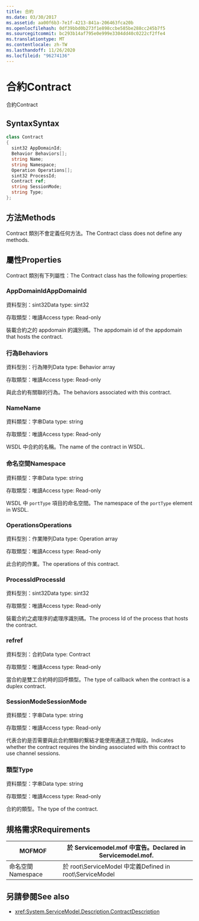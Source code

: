 ```yaml
---
title: 合約
ms.date: 03/30/2017
ms.assetid: aa00f6b3-7e1f-4213-841a-206463fca20b
ms.openlocfilehash: 0df39bbd0b273f1e898ccbe585be288cc245b7f5
ms.sourcegitcommit: bc293b14af795e0e999e3304dd40c0222cf2ffe4
ms.translationtype: MT
ms.contentlocale: zh-TW
ms.lasthandoff: 11/26/2020
ms.locfileid: "96274136"
---
```

# <a name="contract"></a><span data-ttu-id="1a74d-102">合約</span><span class="sxs-lookup"><span data-stu-id="1a74d-102">Contract</span></span>

<span data-ttu-id="1a74d-103">合約</span><span class="sxs-lookup"><span data-stu-id="1a74d-103">Contract</span></span>  
  
## <a name="syntax"></a><span data-ttu-id="1a74d-104">Syntax</span><span class="sxs-lookup"><span data-stu-id="1a74d-104">Syntax</span></span>  
  
```csharp
class Contract  
{  
  sint32 AppDomainId;  
  Behavior Behaviors[];  
  string Name;  
  string Namespace;  
  Operation Operations[];  
  sint32 ProcessId;  
  Contract ref;  
  string SessionMode;  
  string Type;  
};  
```  
  
## <a name="methods"></a><span data-ttu-id="1a74d-105">方法</span><span class="sxs-lookup"><span data-stu-id="1a74d-105">Methods</span></span>  

 <span data-ttu-id="1a74d-106">Contract 類別不會定義任何方法。</span><span class="sxs-lookup"><span data-stu-id="1a74d-106">The Contract class does not define any methods.</span></span>  
  
## <a name="properties"></a><span data-ttu-id="1a74d-107">屬性</span><span class="sxs-lookup"><span data-stu-id="1a74d-107">Properties</span></span>  

 <span data-ttu-id="1a74d-108">Contract 類別有下列屬性：</span><span class="sxs-lookup"><span data-stu-id="1a74d-108">The Contract class has the following properties:</span></span>  
  
### <a name="appdomainid"></a><span data-ttu-id="1a74d-109">AppDomainId</span><span class="sxs-lookup"><span data-stu-id="1a74d-109">AppDomainId</span></span>  

 <span data-ttu-id="1a74d-110">資料型別：sint32</span><span class="sxs-lookup"><span data-stu-id="1a74d-110">Data type: sint32</span></span>  
  
 <span data-ttu-id="1a74d-111">存取類型：唯讀</span><span class="sxs-lookup"><span data-stu-id="1a74d-111">Access type: Read-only</span></span>  
  
 <span data-ttu-id="1a74d-112">裝載合約之的 appdomain 的識別碼。</span><span class="sxs-lookup"><span data-stu-id="1a74d-112">The appdomain id of the appdomain that hosts the contract.</span></span>  
  
### <a name="behaviors"></a><span data-ttu-id="1a74d-113">行為</span><span class="sxs-lookup"><span data-stu-id="1a74d-113">Behaviors</span></span>  

 <span data-ttu-id="1a74d-114">資料型別：行為陣列</span><span class="sxs-lookup"><span data-stu-id="1a74d-114">Data type: Behavior array</span></span>  
  
 <span data-ttu-id="1a74d-115">存取類型：唯讀</span><span class="sxs-lookup"><span data-stu-id="1a74d-115">Access type: Read-only</span></span>  
  
 <span data-ttu-id="1a74d-116">與此合約有關聯的行為。</span><span class="sxs-lookup"><span data-stu-id="1a74d-116">The behaviors associated with this contract.</span></span>  
  
### <a name="name"></a><span data-ttu-id="1a74d-117">Name</span><span class="sxs-lookup"><span data-stu-id="1a74d-117">Name</span></span>  

 <span data-ttu-id="1a74d-118">資料類型：字串</span><span class="sxs-lookup"><span data-stu-id="1a74d-118">Data type: string</span></span>  
  
 <span data-ttu-id="1a74d-119">存取類型：唯讀</span><span class="sxs-lookup"><span data-stu-id="1a74d-119">Access type: Read-only</span></span>  
  
 <span data-ttu-id="1a74d-120">WSDL 中合約的名稱。</span><span class="sxs-lookup"><span data-stu-id="1a74d-120">The name of the contract in WSDL.</span></span>  
  
### <a name="namespace"></a><span data-ttu-id="1a74d-121">命名空間</span><span class="sxs-lookup"><span data-stu-id="1a74d-121">Namespace</span></span>  

 <span data-ttu-id="1a74d-122">資料類型：字串</span><span class="sxs-lookup"><span data-stu-id="1a74d-122">Data type: string</span></span>  
  
 <span data-ttu-id="1a74d-123">存取類型：唯讀</span><span class="sxs-lookup"><span data-stu-id="1a74d-123">Access type: Read-only</span></span>  
  
 <span data-ttu-id="1a74d-124">WSDL 中 `portType` 項目的命名空間。</span><span class="sxs-lookup"><span data-stu-id="1a74d-124">The namespace of the `portType` element in WSDL.</span></span>  
  
### <a name="operations"></a><span data-ttu-id="1a74d-125">Operations</span><span class="sxs-lookup"><span data-stu-id="1a74d-125">Operations</span></span>  

 <span data-ttu-id="1a74d-126">資料型別：作業陣列</span><span class="sxs-lookup"><span data-stu-id="1a74d-126">Data type: Operation array</span></span>  
  
 <span data-ttu-id="1a74d-127">存取類型：唯讀</span><span class="sxs-lookup"><span data-stu-id="1a74d-127">Access type: Read-only</span></span>  
  
 <span data-ttu-id="1a74d-128">此合約的作業。</span><span class="sxs-lookup"><span data-stu-id="1a74d-128">The operations of this contract.</span></span>  
  
### <a name="processid"></a><span data-ttu-id="1a74d-129">ProcessId</span><span class="sxs-lookup"><span data-stu-id="1a74d-129">ProcessId</span></span>  

 <span data-ttu-id="1a74d-130">資料型別：sint32</span><span class="sxs-lookup"><span data-stu-id="1a74d-130">Data type: sint32</span></span>  
  
 <span data-ttu-id="1a74d-131">存取類型：唯讀</span><span class="sxs-lookup"><span data-stu-id="1a74d-131">Access type: Read-only</span></span>  
  
 <span data-ttu-id="1a74d-132">裝載合約之處理序的處理序識別碼。</span><span class="sxs-lookup"><span data-stu-id="1a74d-132">The process Id of the process that hosts the contract.</span></span>  
  
### <a name="ref"></a><span data-ttu-id="1a74d-133">ref</span><span class="sxs-lookup"><span data-stu-id="1a74d-133">ref</span></span>  

 <span data-ttu-id="1a74d-134">資料型別：合約</span><span class="sxs-lookup"><span data-stu-id="1a74d-134">Data type: Contract</span></span>  
  
 <span data-ttu-id="1a74d-135">存取類型：唯讀</span><span class="sxs-lookup"><span data-stu-id="1a74d-135">Access type: Read-only</span></span>  
  
 <span data-ttu-id="1a74d-136">當合約是雙工合約時的回呼類型。</span><span class="sxs-lookup"><span data-stu-id="1a74d-136">The type of callback when the contract is a duplex contract.</span></span>  
  
### <a name="sessionmode"></a><span data-ttu-id="1a74d-137">SessionMode</span><span class="sxs-lookup"><span data-stu-id="1a74d-137">SessionMode</span></span>  

 <span data-ttu-id="1a74d-138">資料類型：字串</span><span class="sxs-lookup"><span data-stu-id="1a74d-138">Data type: string</span></span>  
  
 <span data-ttu-id="1a74d-139">存取類型：唯讀</span><span class="sxs-lookup"><span data-stu-id="1a74d-139">Access type: Read-only</span></span>  
  
 <span data-ttu-id="1a74d-140">代表合約是否需要與此合約關聯的繫結才能使用通道工作階段。</span><span class="sxs-lookup"><span data-stu-id="1a74d-140">Indicates whether the contract requires the binding associated with this contract to use channel sessions.</span></span>  
  
### <a name="type"></a><span data-ttu-id="1a74d-141">類型</span><span class="sxs-lookup"><span data-stu-id="1a74d-141">Type</span></span>  

 <span data-ttu-id="1a74d-142">資料類型：字串</span><span class="sxs-lookup"><span data-stu-id="1a74d-142">Data type: string</span></span>  
  
 <span data-ttu-id="1a74d-143">存取類型：唯讀</span><span class="sxs-lookup"><span data-stu-id="1a74d-143">Access type: Read-only</span></span>  
  
 <span data-ttu-id="1a74d-144">合約的類型。</span><span class="sxs-lookup"><span data-stu-id="1a74d-144">The type of the contract.</span></span>  
  
## <a name="requirements"></a><span data-ttu-id="1a74d-145">規格需求</span><span class="sxs-lookup"><span data-stu-id="1a74d-145">Requirements</span></span>  
  
|<span data-ttu-id="1a74d-146">MOF</span><span class="sxs-lookup"><span data-stu-id="1a74d-146">MOF</span></span>|<span data-ttu-id="1a74d-147">於 Servicemodel.mof 中宣告。</span><span class="sxs-lookup"><span data-stu-id="1a74d-147">Declared in Servicemodel.mof.</span></span>|  
|---------|-----------------------------------|  
|<span data-ttu-id="1a74d-148">命名空間</span><span class="sxs-lookup"><span data-stu-id="1a74d-148">Namespace</span></span>|<span data-ttu-id="1a74d-149">於 root\ServiceModel 中定義</span><span class="sxs-lookup"><span data-stu-id="1a74d-149">Defined in root\ServiceModel</span></span>|  
  
## <a name="see-also"></a><span data-ttu-id="1a74d-150">另請參閱</span><span class="sxs-lookup"><span data-stu-id="1a74d-150">See also</span></span>

- <xref:System.ServiceModel.Description.ContractDescription>
